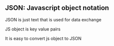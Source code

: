 ## JSON: Javascript object notation

JSON is just text that is used for data exchange

JS object is key value pairs

It is easy to convert js object to JSON
